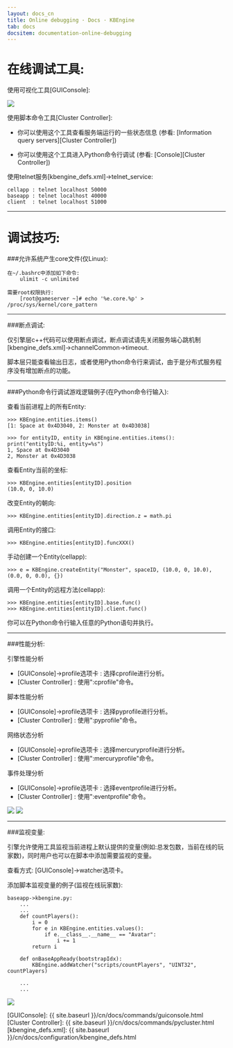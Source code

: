 ```yaml
---
layout: docs_cn
title: Online debugging · Docs · KBEngine
tab: docs
docsitem: documentation-online-debugging
---
```




在线调试工具:
====================



使用可视化工具[GUIConsole]:

<img class="screenshots-img" src="{{ site.baseurl }}/assets/img/screenshots/guiconsole_debug.jpg">



使用脚本命令工具[Cluster Controller]:

* 你可以使用这个工具查看服务端运行的一些状态信息 (参看: [Information query servers][Cluster Controller])

* 你可以使用这个工具进入Python命令行调试 (参看: [Console][Cluster Controller])



使用telnet服务[kbengine_defs.xml]->telnet_service:

	cellapp	: telnet localhost 50000
	baseapp	: telnet localhost 40000
	client	: telnet localhost 51000



------------------------------------------------------------------------------------------------------------



调试技巧:
====================



###允许系统产生core文件(仅Linux):

	在~/.bashrc中添加如下命令:
		ulimit -c unlimited
	
	需要root权限执行:
		[root@gameserver ~]# echo '%e.core.%p' > /proc/sys/kernel/core_pattern


------------------------------------------------------------------------------------------------------------



###断点调试:

仅引擎层c++代码可以使用断点调试，断点调试请先关闭服务端心跳机制[kbengine_defs.xml]->channelCommon->timeout.

脚本层只能查看输出日志，或者使用Python命令行来调试，由于是分布式服务程序没有增加断点的功能。



------------------------------------------------------------------------------------------------------------



###Python命令行调试游戏逻辑例子(在Python命令行输入):

查看当前进程上的所有Entity:

	>>> KBEngine.entities.items()
	[1: Space at 0x4D3040, 2: Monster at 0x4D3038]

	>>> for entityID, entity in KBEngine.entities.items(): print("entityID:%i, entity=%s")
	1, Space at 0x4D3040
	2, Monster at 0x4D3038


查看Entity当前的坐标:

	>>> KBEngine.entities[entityID].position
	(10.0, 0, 10.0)


改变Entity的朝向:

	>>> KBEngine.entities[entityID].direction.z = math.pi


调用Entity的接口:

	>>> KBEngine.entities[entityID].funcXXX()


手动创建一个Entity(cellapp):

	>>> e = KBEngine.createEntity("Monster", spaceID, (10.0, 0, 10.0), (0.0, 0, 0.0), {})


调用一个Entity的远程方法(cellapp):

	>>> KBEngine.entities[entityID].base.func()
	>>> KBEngine.entities[entityID].client.func()


你可以在Python命令行输入任意的Python语句并执行。



------------------------------------------------------------------------------------------------------------


###性能分析:

引擎性能分析

* [GUIConsole]->profile选项卡	: 选择cprofile进行分析。
* [Cluster Controller]		: 使用":cprofile"命令。

脚本性能分析

* [GUIConsole]->profile选项卡	: 选择pyprofile进行分析。
* [Cluster Controller]		: 使用":pyprofile"命令。

网络状态分析

* [GUIConsole]->profile选项卡	: 选择mercuryprofile进行分析。
* [Cluster Controller]		: 使用":mercuryprofile"命令。

事件处理分析

* [GUIConsole]->profile选项卡	: 选择eventprofile进行分析。
* [Cluster Controller]		: 使用":eventprofile"命令。


<img class="screenshots-img" src="{{ site.baseurl }}/assets/img/screenshots/guiconsole_pyprofile.jpg">
<img class="screenshots-img" src="{{ site.baseurl }}/assets/img/screenshots/guiconsole_cprofile.jpg">



------------------------------------------------------------------------------------------------------------


###监视变量:

引擎允许使用工具监视当前进程上默认提供的变量(例如:总发包数，当前在线的玩家数)，同时用户也可以在脚本中添加需要监视的变量。

查看方式: [GUIConsole]->watcher选项卡。

添加脚本监视变量的例子(监视在线玩家数):
	
	baseapp->kbengine.py:
		...
		...
		def countPlayers():
			i = 0
			for e in KBEngine.entities.values():
				if e.__class__.__name__ == "Avatar":
					i += 1
			return i

		def onBaseAppReady(bootstrapIdx):
			KBEngine.addWatcher("scripts/countPlayers", "UINT32", countPlayers)

		...
		...


<img class="screenshots-img" src="{{ site.baseurl }}/assets/img/screenshots/guiconsole_watcher.jpg">




[GUIConsole]: {{ site.baseurl }}/cn/docs/commands/guiconsole.html
[Cluster Controller]: {{ site.baseurl }}/cn/docs/commands/pycluster.html
[kbengine_defs.xml]: {{ site.baseurl }}/cn/docs/configuration/kbengine_defs.html
